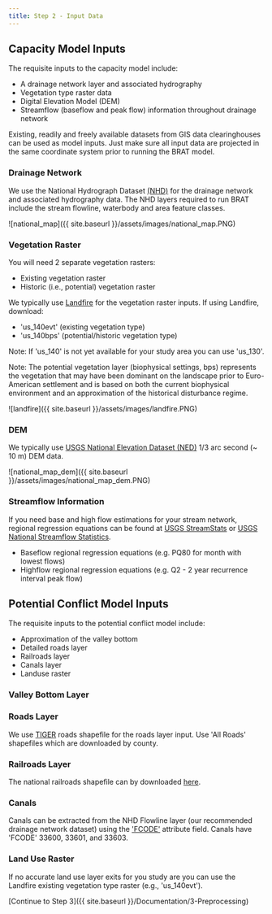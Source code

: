 ```yaml
---
title: Step 2 - Input Data
---
```


## Capacity Model Inputs

The requisite inputs to the capacity model include:
- A drainage network layer and associated hydrography
- Vegetation type raster data
- Digital Elevation Model (DEM)
- Streamflow (baseflow and peak flow) information throughout drainage network

Existing, readily and freely available datasets from GIS data clearinghouses can be used as model inputs.  Just make sure all input data are projected in the same coordinate system prior to running the BRAT model.

### Drainage Network

We use the National Hydrograph Dataset [(NHD)](https://viewer.nationalmap.gov/basic/) for the drainage network and associated hydrography data.  The NHD layers required to run BRAT include the stream flowline, waterbody and area feature classes.

![national_map]({{ site.baseurl }}/assets/images/national_map.PNG)

### Vegetation Raster

You will need 2 separate vegetation rasters:
- Existing vegetation raster
- Historic (i.e., potential) vegetation raster

We typically use  [Landfire](http://www.landfire.gov/) for the vegetation raster inputs.  If using Landfire, download:
- 'us_140evt' (existing vegetation type) 
- 'us_140bps' (potential/historic vegetation type)  

Note: If 'us_140' is not yet available for your study area you can use 'us_130'.

Note: The potential vegetation layer (biophysical settings, bps) represents the vegetation that may have been dominant on the landscape prior to Euro-American settlement and is based on both the current biophysical environment and an approximation of the historical disturbance regime. 

![landfire]({{ site.baseurl }}/assets/images/landfire.PNG)

### DEM

We typically use [USGS National Elevation Dataset (NED)](https://viewer.nationalmap.gov/basic/) 1/3 arc second (~ 10 m) DEM data.

![national_map_dem]({{ site.baseurl }}/assets/images/national_map_dem.PNG)

### Streamflow Information

If you need base and high flow estimations for your stream network, regional regression equations can be found at [USGS StreamStats](http://streamstats.usgs.gov/) or [USGS National Streamflow Statistics](http://water.usgs.gov/osw/programs/nss/pubs.html). 
- Baseflow regional regression equations (e.g. PQ80 for month with lowest flows)
- Highflow regional regression equations (e.g. Q2 - 2 year recurrence interval peak flow)

## Potential Conflict Model Inputs

The requisite inputs to the potential conflict model include:
- Approximation of the valley bottom
- Detailed roads layer
- Railroads layer
- Canals layer
- Landuse raster

### Valley Bottom Layer

### Roads Layer

We use [TIGER](https://www.census.gov/cgi-bin/geo/shapefiles) roads shapefile for the roads layer input.  Use 'All Roads' shapefiles which are downloaded by county.

### Railroads Layer

The national railroads shapefile can by downloaded [here](https://www.census.gov/cgi-bin/geo/shapefiles/index.php?year=2017&layergroup=Rails).

### Canals

Canals can be extracted from the NHD Flowline layer (our recommended drainage network dataset) using the ['FCODE'](https://nhd.usgs.gov/userGuide/Robohelpfiles/NHD_User_Guide/Feature_Catalog/Hydrography_Dataset/Complete_FCode_List.htm) attribute field.  Canals have 'FCODE' 33600, 33601, and 33603. 

### Land Use Raster

If no accurate land use layer exits for you study are you can use the Landfire existing vegetation type raster (e.g., 'us_140evt').

[Continue to Step 3]({{ site.baseurl }}/Documentation/3-Preprocessing)